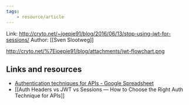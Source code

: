 ```yaml
---
tags:
	- resource/article
---
```


Link: http://cryto.net/~joepie91/blog/2016/06/13/stop-using-jwt-for-sessions/
Author: [[Sven Slootweg]]

http://cryto.net/%7Ejoepie91/blog/attachments/jwt-flowchart.png

## Links and resources

- [Authentication techniques for APIs - Google Spreadsheet](https://docs.google.com/spreadsheets/d/1tAX5ZJzluilhoYKjra-uHbMCZraaQkqIHl3RIQ8mVkM/edit#gid=0)
- [[Auth Headers vs JWT vs Sessions — How to Choose the Right Auth Technique for APIs]]
